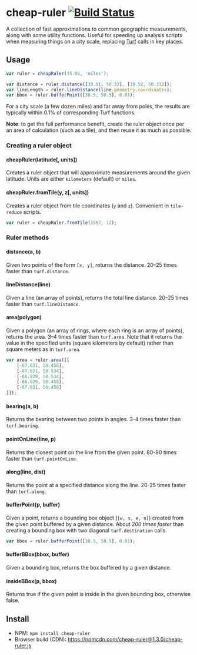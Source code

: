 # cheap-ruler [![Build Status](https://travis-ci.org/mapbox/cheap-ruler.svg?branch=master)](https://travis-ci.org/mapbox/cheap-ruler)

A collection of fast approximations to common geographic measurements, along with some utility functions.
Useful for speeding up analysis scripts when measuring things on a city scale,
replacing [Turf](http://turfjs.org/) calls in key places.

## Usage

```js
var ruler = cheapRuler(35.05, 'miles');

var distance = ruler.distance([30.51, 50.32], [30.52, 50.312]);
var lineLength = ruler.lineDistance(line.geometry.coordinates);
var bbox = ruler.bufferPoint([30.5, 50.5], 0.01);
```

For a city scale (a few dozen miles) and far away from poles,
the results are typically within 0.1% of corresponding Turf functions.

**Note**: to get the full performance benefit, create the ruler object once per an area of calculation (such as a tile), and then reuse it as much as possible.

### Creating a ruler object

#### cheapRuler(latitude[, units])

Creates a ruler object that will approximate measurements around the given latitude.
Units are either `kilometers` (default) or `miles`.

#### cheapRuler.fromTile(y, z[, units])

Creates a ruler object from tile coordinates (`y` and `z`). Convenient in `tile-reduce` scripts.

```js
var ruler = cheapRuler.fromTile(1567, 12);
```

### Ruler methods

#### distance(a, b)

Given two points of the form `[x, y]`, returns the distance.
20–25 times faster than `turf.distance`.

#### lineDistance(line)

Given a line (an array of points), returns the total line distance.
20–25 times faster than `turf.lineDistance`.

#### area(polygon)

Given a polygon (an array of rings, where each ring is an array of points), returns the area.
3–4 times faster than `turf.area`. Note that it returns the value in the specified units
(square kilometers by default) rather than square meters as in `turf.area`.

```js
var area = ruler.area([[
    [-67.031, 50.458],
    [-67.031, 50.534],
    [-66.929, 50.534],
    [-66.929, 50.458],
    [-67.031, 50.458]
]]);
```

#### bearing(a, b)

Returns the bearing between two points in angles.
3–4 times faster than `turf.bearing`.

#### pointOnLine(line, p)

Returns the closest point on the line from the given point.
80–90 times faster than `turf.pointOnLine`.

#### along(line, dist)

Returns the point at a specified distance along the line.
20-25 times faster than `turf.along`.

#### bufferPoint(p, buffer)

Given a point, returns a bounding box object (`[w, s, e, n]`) created from the given point buffered by a given distance.
About _200 times faster_ than creating a bounding box with two diagonal `turf.destination` calls.

```js
var bbox = ruler.bufferPoint([30.5, 50.5], 0.01);
```

#### bufferBBox(bbox, buffer)

Given a bounding box, returns the box buffered by a given distance.

#### insideBBox(p, bbox)

Returns true if the given point is inside in the given bounding box, otherwise false.

## Install

- NPM: `npm install cheap-ruler`
- Browser build (CDN): https://npmcdn.com/cheap-ruler@1.3.0/cheap-ruler.js
